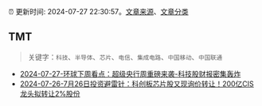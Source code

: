 :alarm_clock: 更新时间: 2024-07-27 22:30:57。[文章来源](/README.md)、[文章分类](/TAGS.md)

## TMT


> 关键字：`科技`、`半导体`、`芯片`、`电信`、`集成电路`、`中国移动`、`中国联通`



- [2024-07-27-环球下周看点：超级央行周重磅来袭-科技股财报密集轰炸](https://www.cls.cn/detail/1746253) 
- [2024-07-26-7月26日投资避雷针：科创板芯片股又现询价转让！200亿CIS龙头拟转让2%股份](https://www.cls.cn/detail/1744919) 
